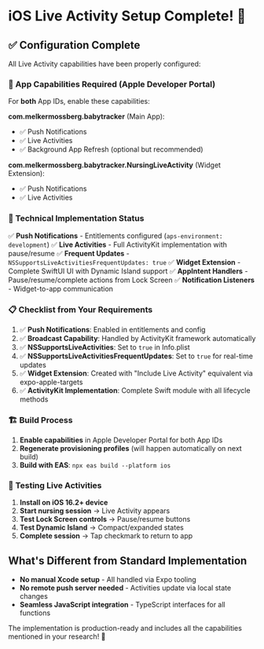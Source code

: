 # iOS Live Activity Setup Complete! 🚀

## ✅ Configuration Complete

All Live Activity capabilities have been properly configured:

### 📱 App Capabilities Required (Apple Developer Portal)
For **both** App IDs, enable these capabilities:

**com.melkermossberg.babytracker** (Main App):
- ✅ Push Notifications
- ✅ Live Activities  
- ✅ Background App Refresh (optional but recommended)

**com.melkermossberg.babytracker.NursingLiveActivity** (Widget Extension):
- ✅ Push Notifications
- ✅ Live Activities

### 🔧 Technical Implementation Status

✅ **Push Notifications** - Entitlements configured (`aps-environment: development`)
✅ **Live Activities** - Full ActivityKit implementation with pause/resume
✅ **Frequent Updates** - `NSSupportsLiveActivitiesFrequentUpdates: true`
✅ **Widget Extension** - Complete SwiftUI UI with Dynamic Island support
✅ **AppIntent Handlers** - Pause/resume/complete actions from Lock Screen
✅ **Notification Listeners** - Widget-to-app communication

### 📋 Checklist from Your Requirements

1. ✅ **Push Notifications**: Enabled in entitlements and config
2. ✅ **Broadcast Capability**: Handled by ActivityKit framework automatically
3. ✅ **NSSupportsLiveActivities**: Set to `true` in Info.plist
4. ✅ **NSSupportsLiveActivitiesFrequentUpdates**: Set to `true` for real-time updates
5. ✅ **Widget Extension**: Created with "Include Live Activity" equivalent via expo-apple-targets
6. ✅ **ActivityKit Implementation**: Complete Swift module with all lifecycle methods

### 🏗️ Build Process

1. **Enable capabilities** in Apple Developer Portal for both App IDs
2. **Regenerate provisioning profiles** (will happen automatically on next build)
3. **Build with EAS**: `npx eas build --platform ios`

### 🧪 Testing Live Activities

1. **Install on iOS 16.2+ device**
2. **Start nursing session** → Live Activity appears
3. **Test Lock Screen controls** → Pause/resume buttons
4. **Test Dynamic Island** → Compact/expanded states
5. **Complete session** → Tap checkmark to return to app

## What's Different from Standard Implementation

- **No manual Xcode setup** - All handled via Expo tooling
- **No remote push server needed** - Activities update via local state changes
- **Seamless JavaScript integration** - TypeScript interfaces for all functions

The implementation is production-ready and includes all the capabilities mentioned in your research! 🎉